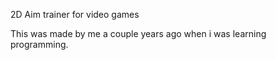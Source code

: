 2D Aim trainer for video games

This was made by me a couple years ago when i was learning programming.
